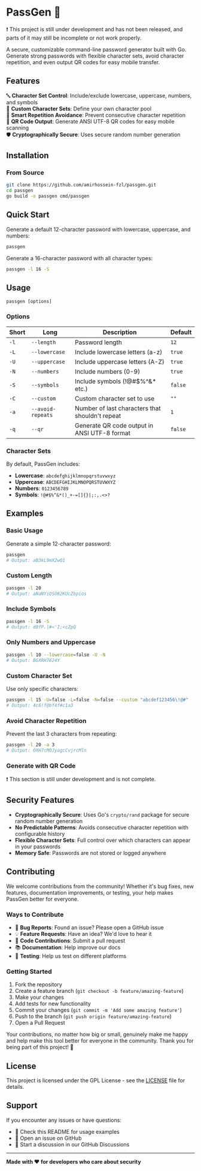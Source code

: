 # PassGen 🔐
❗️ This project is still under development and has not been released, and parts of it may still be incomplete or not work properly.

A secure, customizable command-line password generator built with Go. Generate strong passwords with flexible character sets, avoid character repetition, and even output QR codes for easy mobile transfer.

## Features

🔤 **Character Set Control**: Include/exclude lowercase, uppercase, numbers, and symbols  
🎨 **Custom Character Sets**: Define your own character pool  
🔄 **Smart Repetition Avoidance**: Prevent consecutive character repetition  
📱 **QR Code Output**: Generate ANSI UTF-8 QR codes for easy mobile scanning  
🛡️ **Cryptographically Secure**: Uses secure random number generation  

## Installation

### From Source
```bash
git clone https://github.com/amirhossein-fzl/passgen.git
cd passgen
go build -o passgen cmd/passgen
```

## Quick Start

Generate a default 12-character password with lowercase, uppercase, and numbers:
```bash
passgen
```

Generate a 16-character password with all character types:
```bash
passgen -l 16 -S
```

## Usage

```
passgen [options]
```

### Options

| Short | Long              | Description                                     | Default |
| ----- | ----------------- | ----------------------------------------------- | ------- |
| `-l`  | `--length`        | Password length                                 | `12`    |
| `-L`  | `--lowercase`     | Include lowercase letters (a-z)                 | `true`  |
| `-U`  | `--uppercase`     | Include uppercase letters (A-Z)                 | `true`  |
| `-N`  | `--numbers`       | Include numbers (0-9)                           | `true`  |
| `-S`  | `--symbols`       | Include symbols (!@#$%^&* etc.)                 | `false` |
| `-C`  | `--custom`        | Custom character set to use                     | `""`    |
| `-a`  | `--avoid-repeats` | Number of last characters that shouldn't repeat | `1`     |
| `-q`  | `--qr`            | Generate QR code output in ANSI UTF-8 format    | `false` |

### Character Sets

By default, PassGen includes:
- **Lowercase**: `abcdefghijklmnopqrstuvwxyz`
- **Uppercase**: `ABCDEFGHIJKLMNOPQRSTUVWXYZ`
- **Numbers**: `0123456789`
- **Symbols**: `!@#$%^&*()_+-=[]{}|;:,.<>?`

## Examples

### Basic Usage

Generate a simple 12-character password:
```bash
passgen
# Output: aB3kL9mX2wQ1
```

### Custom Length
```bash
passgen -l 20
# Output: aNaNYiQSO62KUcZbpios
```

### Include Symbols
```bash
passgen -l 16 -S
# Output: d8fP.|#<'I;<cZpQ
```

### Only Numbers and Uppercase
```bash
passgen -l 10 --lowercase=false -U -N
# Output: BGXRH7624Y
```

### Custom Character Set
Use only specific characters:
```bash
passgen -l 15 -U=false -L=false -N=false --custom "abcdef123456\!@#"
# Output: 4c6!f@bf4f#c1a3
```

### Avoid Character Repetition
Prevent the last 3 characters from repeating:
```bash
passgen -l 20 -a 3
# Output: OXH7cMOJyagcCvjrcMln
```

### Generate with QR Code
❗️ This section is still under development and is not complete.

## Security Features

- **Cryptographically Secure**: Uses Go's `crypto/rand` package for secure random number generation
- **No Predictable Patterns**: Avoids consecutive character repetition with configurable history
- **Flexible Character Sets**: Full control over which characters can appear in your passwords
- **Memory Safe**: Passwords are not stored or logged anywhere

## Contributing

We welcome contributions from the community! Whether it's bug fixes, new features, documentation improvements, or testing, your help makes PassGen better for everyone.

### Ways to Contribute

- 🐛 **Bug Reports**: Found an issue? Please open a GitHub issue
- 💡 **Feature Requests**: Have an idea? We'd love to hear it
- 🔧 **Code Contributions**: Submit a pull request
- 📚 **Documentation**: Help improve our docs
- 🧪 **Testing**: Help us test on different platforms

### Getting Started

1. Fork the repository
2. Create a feature branch (`git checkout -b feature/amazing-feature`)
3. Make your changes
4. Add tests for new functionality
5. Commit your changes (`git commit -m 'Add some amazing feature'`)
6. Push to the branch (`git push origin feature/amazing-feature`)
7. Open a Pull Request

Your contributions, no matter how big or small, genuinely make me happy and help make this tool better for everyone in the community. Thank you for being part of this project! 🙏

## License

This project is licensed under the GPL License - see the [LICENSE](?tab=GPL-3.0-1-ov-file) file for details.

## Support

If you encounter any issues or have questions:

- 📖 Check this README for usage examples
- 🐛 Open an issue on GitHub
- 💬 Start a discussion in our GitHub Discussions

---

**Made with ❤️ for developers who care about security**